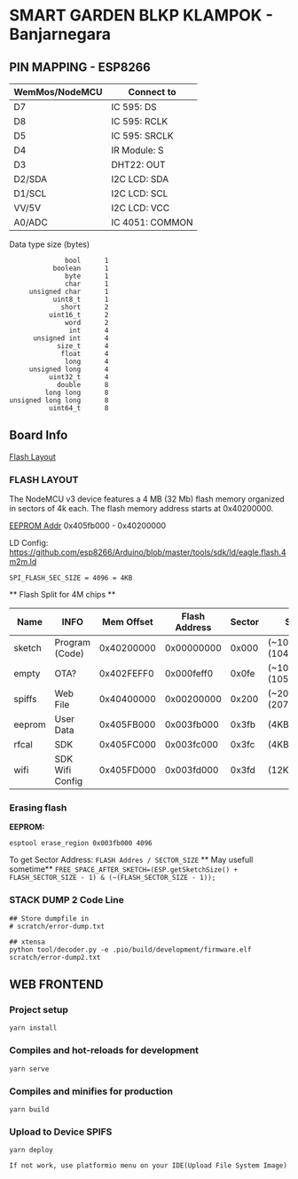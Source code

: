 # SMART GARDEN BLKP KLAMPOK - Banjarnegara


## PIN MAPPING - ESP8266

| WemMos/NodeMCU |  Connect to   |
|----------------|---------------|
| D7             | IC 595: DS    |
| D8             | IC 595: RCLK  |
| D5             | IC 595: SRCLK |
| D4             | IR Module: S  |
| D3             | DHT22: OUT    |
| D2/SDA         | I2C LCD: SDA  |
| D1/SCL         | I2C LCD: SCL  |
| VV/5V          | I2C LCD: VCC  |
| A0/ADC         | IC 4051: COMMON |



Data type size (bytes)
```
              bool      1
           boolean      1
              byte      1
              char      1
     unsigned char      1
           uint8_t      1
             short      2
          uint16_t      2
              word      2
               int      4
      unsigned int      4
            size_t      4
             float      4
              long      4
     unsigned long      4
          uint32_t      4
            double      8
         long long      8
unsigned long long      8
          uint64_t      8
```


## Board Info

[Flash Layout](https://arduino-esp8266.readthedocs.io/en/latest/filesystem.html#flash-layout)

### FLASH LAYOUT

The NodeMCU v3 device features a 4 MB (32 Mb) flash memory organized in sectors of 4k each. The flash memory address starts at 0x40200000.

[EEPROM Addr](https://github.com/espressif/esptool/issues/335#issuecomment-409390009)
0x405fb000 - 0x40200000

LD Config:
https://github.com/esp8266/Arduino/blob/master/tools/sdk/ld/eagle.flash.4m2m.ld

```SPI_FLASH_SEC_SIZE = 4096 = 4KB```

** Flash Split for 4M chips **

| Name   | INFO             | Mem Offset | Flash Address | Sector|         Size         |
|--------|------------------|------------|---------------|-------|----------------------|
| sketch | Program (Code)   | 0x40200000 | 0x00000000    | 0x000 | (~1019KB) (1044464B) |
| empty  | OTA?             | 0x402FEFF0 | 0x000feff0    | 0x0fe | (~1028KB) (1052688B) |
| spiffs | Web File         | 0x40400000 | 0x00200000    | 0x200 | (~2024KB) (2072576B) |
| eeprom | User Data        | 0x405FB000 | 0x003fb000    | 0x3fb | (4KB)                |
| rfcal  | SDK              | 0x405FC000 | 0x003fc000    | 0x3fc | (4KB)                |
| wifi   | SDK Wifi Config  | 0x405FD000 | 0x003fd000    | 0x3fd | (12KB)               |

### Erasing flash
**EEPROM:**

```
esptool erase_region 0x003fb000 4096
```

To get Sector Address: ``` FLASH Addres / SECTOR_SIZE ```
** May usefull sometime**
```FREE_SPACE_AFTER_SKETCH=(ESP.getSketchSize() + FLASH_SECTOR_SIZE - 1) & (~(FLASH_SECTOR_SIZE - 1));```

### STACK DUMP 2 Code Line
```
## Store dumpfile in
# scratch/error-dump.txt

## xtensa
python tool/decoder.py -e .pio/build/development/firmware.elf scratch/error-dump2.txt

```

## WEB FRONTEND

### Project setup
```
yarn install
```

### Compiles and hot-reloads for development
```
yarn serve
```

### Compiles and minifies for production
```
yarn build
```

### Upload to Device SPIFS
```
yarn deploy
```
    If not work, use platformio menu on your IDE(Upload File System Image)